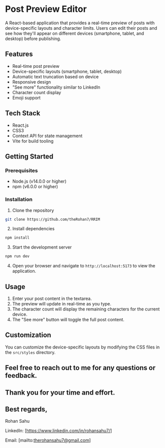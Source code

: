 # Post Preview Editor

A React-based application that provides a real-time preview of  posts with device-specific layouts and character limits. Users can edit their posts and see how they'll appear on different devices (smartphone, tablet, and desktop) before publishing.

## Features

- Real-time post preview
- Device-specific layouts (smartphone, tablet, desktop)
- Automatic text truncation based on device
- Responsive design
- "See more" functionality similar to LinkedIn
- Character count display
- Emoji support

## Tech Stack

- React.js
- CSS3
- Context API for state management
- Vite for build tooling

## Getting Started

### Prerequisites

- Node.js (v14.0.0 or higher)
- npm (v6.0.0 or higher)

### Installation

1. Clone the repository 

```bash
git clone https://github.com/theRohan7/RRIM
```

2. Install dependencies

```bash
npm install
```

3. Start the development server

```bash
npm run dev
```

4. Open your browser and navigate to `http://localhost:5173` to view the application.

## Usage

1. Enter your post content in the textarea.
2. The preview will update in real-time as you type.
3. The character count will display the remaining characters for the current device.
4. The "See more" button will toggle the full post content.

## Customization

You can customize the device-specific layouts by modifying the CSS files in the `src/styles` directory.

## Feel free to reach out to me for any questions or feedback.

## Thank you for your time and effort.

## Best regards,

Rohan Sahu

LinkedIn: [https://www.linkedin.com/in/rohansahu7/]

Email: [mailto:therohansahu7@gmail.com]


